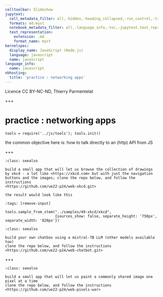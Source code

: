 ```yaml
---
celltoolbar: Slideshow
jupytext:
  cell_metadata_filter: all,-hidden,-heading_collapsed,-run_control,-trusted
  formats: md:myst
  notebook_metadata_filter: all,-language_info,-toc,-jupytext.text_representation.jupytext_version,-jupytext.text_representation.format_version
  text_representation:
    extension: .md
    format_name: myst
kernelspec:
  display_name: JavaScript (Node.js)
  language: javascript
  name: javascript
language_info:
  name: javascript
nbhosting:
  title: 'practice : networking apps'
---
```


Licence CC BY-NC-ND, Thierry Parmentelat

+++

# practice : networking apps

```{code-cell}
tools = require('../js/tools'); tools.init()
```

the common objective here is: how to talk directly to an (http) API from JS

+++

````{admonition} xkcd
:class: seealso

build a small app that will let us browse the collection of drawings by xkcd - a lot like <https://xkcd.com> but with just the navigation buttons and the images; clone the repo below, and follow the instructions  
<https://github.com/ue22-p24/web-xkcd.git>

the result would look like this
````

```{code-cell}
:tags: [remove-input]

tools.sample_from_stem("../samples/49-xkcd/xkcd", 
                       {sources_show: false, separate_height: '750px', separate_width: '820px'})
```

````{admonition} chatbot
:class: seealso

build your own chatbox using a mistral-7B LLM (other models available too)  
clone the repo below, and follow the instructions  
<https://github.com/ue22-p24/web-chatbot.git>
````

+++

````{admonition} pixels-war
:class: seealso

build a small app that will let us paint a commonly shared image one pixel at a time  
clone the repo below, and follow the instructions  
<https://github.com/ue22-p24/web-pixels-war>
````
